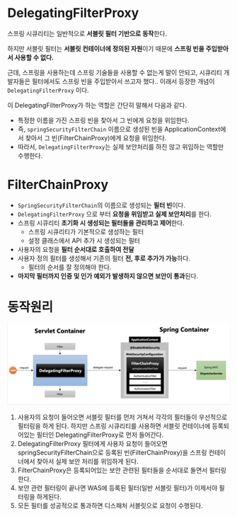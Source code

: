 # DelegatingFilterProxy

스프링 시큐리티는 일반적으로 **서블릿 필터 기반으로 동작**한다.

하지만 서블릿 필터는 **서블릿 컨테이너에 정의된 자원**이기 때문에 **스프링 빈을 주입받아서 사용할 수 없다.**

근데, 스프링을 사용하는데 스프링 기술들을 사용할 수 없는게 말이 안되고, 시큐리티 개발자들은 필터에서도 스프링 빈을 주입받아서 쓰고자 했다.. 이래서 등장한 개념이 `DelegatingFilterProxy` 이다.

이 DelegatingFilterProxy가 하는 역할은 간단히 말해서 다음과 같다.

- 특정한 이름을 가진 스프링 빈을 찾아서 그 빈에게 요청을 위임한다.
- 즉, `springSecurityFilterChain` 이름으로 생성된 빈을 ApplicationContext에서 찾아서 그 빈(FilterChainProxy)에게 요청을 위임한다.
- 따라서, `DelegatingFilterProxy`는 실제 보안처리를 하진 않고 위임하는 역할만 수행한다.

# FilterChainProxy

- `SpringSecurityFilterChain`의 이름으로 생성되는 **필터 빈**이다.
- `DelegatingFilterProxy` 으로 부터 **요청을 위임받고 실제 보안처리**를 한다.
- 스프링 시큐리티 **초기화 시 생성되는 필터들을 관리하고 제어**한다.
	- 스프링 시큐리티가 기본적으로 생성하는 필터
	- 설정 클래스에서 API 추가 시 생성되는 필터
- 사용자의 요청을 **필터 순서대로 호출하여 전달**
- 사용자 정의 필터를 생성해서 기존의 필터 **전, 후로 추가가 가능**하다.
	- 필터의 순서를 잘 정의해야 한다.
- **마지막 필터까지 인증 및 인가 예외가 발생하지 않으면 보안이 통과**된다.

# 동작원리

![DelegatingFilterProxy](./images/delegating_filter_proxy.png)

1. 사용자의 요청이 들어오면 서블릿 필터를 먼저 거쳐서 각각의 필터들이 우선적으로 필터링을 하게 된다. 하지만 스프링 시큐리티를 사용하면 서블릿 컨테이너에 등록되어있는 필터인 DelegatingFilterProxy로 먼저 들어간다.
2. DelegatingFilterProxy 필터에게 사용자 요청이 들어오면 springSecurityFilterChain으로 등록된 빈(FilterChainProxy)을 스프링 컨테이너에서 찾아서 실제 보안 처리를 위임하게 된다.
3. FilterChainProxy은 등록되어있는 보안 관련된 필터들을 순서대로 돌면서 필터링 한다.
4. 보안 관련 필터링이 끝나면 WAS에 등록된 필터(일반 서블릿 필터)가 이제서야 필터링을 하게된다.
5. 모든 필터를 성공적으로 통과하면 디스패처 서블릿으로 요청이 수행된다.